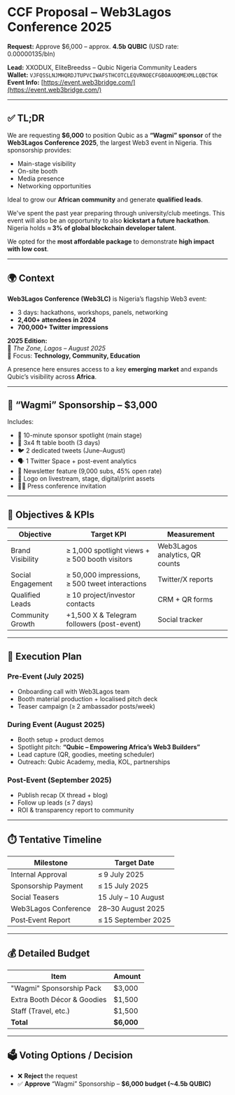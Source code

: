 # CCF Proposal – Web3Lagos Conference 2025

**Request:** Approve $6,000 – approx. **4.5b QUBIC** (USD rate: 0.00000135/bln)

**Lead:** XXODUX, EliteBreedss – Qubic Nigeria Community Leaders  
**Wallet:** `VJFQSSLNJMHQRDJTUPVCIWAFSTHCOTCLEQVRNOECFGBOAUOQMEXMLLQBCTGK`  
**Event Info:** [https://event.web3bridge.com/](https://event.web3bridge.com/)

---

## ✅ TL;DR

We are requesting **$6,000** to position Qubic as a **“Wagmi” sponsor** of the **Web3Lagos Conference 2025**, the largest Web3 event in Nigeria. This sponsorship provides:

- Main-stage visibility  
- On-site booth  
- Media presence  
- Networking opportunities

Ideal to grow our **African community** and generate **qualified leads**.

We've spent the past year preparing through university/club meetings. This event will also be an opportunity to also **kickstart a future hackathon**. Nigeria holds ≈ **3% of global blockchain developer talent**.

We opted for the **most affordable package** to demonstrate **high impact with low cost**.

---

## 🌍 Context

**Web3Lagos Conference (Web3LC)** is Nigeria’s flagship Web3 event:
- 3 days: hackathons, workshops, panels, networking
- **2,400+ attendees in 2024**
- **700,000+ Twitter impressions**

**2025 Edition:**  
📍 *The Zone, Lagos – August 2025*  
🎯 Focus: **Technology, Community, Education**

A presence here ensures access to a key **emerging market** and expands Qubic’s visibility across **Africa**.

---

## 🧾 “Wagmi” Sponsorship – $3,000

Includes:

- 🎤 10-minute sponsor spotlight (main stage)  
- 🧷 3x4 ft table booth (3 days)  
- 🐦 2 dedicated tweets (June–August)  
- 🗣️ 1 Twitter Space + post-event analytics  
- 📰 Newsletter feature (9,000 subs, 45% open rate)  
- 🎥 Logo on livestream, stage, digital/print assets  
- 🧑‍💼 Press conference invitation

---

## 🎯 Objectives & KPIs

| Objective         | Target KPI                                           | Measurement                        |
|------------------|------------------------------------------------------|------------------------------------|
| Brand Visibility | ≥ 1,000 spotlight views + ≥ 500 booth visitors       | Web3Lagos analytics, QR counts     |
| Social Engagement| ≥ 50,000 impressions, ≥ 500 tweet interactions       | Twitter/X reports                  |
| Qualified Leads  | ≥ 10 project/investor contacts                       | CRM + QR forms                     |
| Community Growth | +1,500 X & Telegram followers (post-event)          | Social tracker                     |

---

## 📅 Execution Plan

### Pre‑Event (July 2025)
- Onboarding call with Web3Lagos team  
- Booth material production + localised pitch deck  
- Teaser campaign (≥ 2 ambassador posts/week)

### During Event (August 2025)
- Booth setup + product demos  
- Spotlight pitch: **“Qubic – Empowering Africa’s Web3 Builders”**  
- Lead capture (QR, goodies, meeting scheduler)  
- Outreach: Qubic Academy, media, KOL, partnerships

### Post‑Event (September 2025)
- Publish recap (X thread + blog)  
- Follow up leads (≤ 7 days)  
- ROI & transparency report to community

---

## ⏱️ Tentative Timeline

| Milestone               | Target Date           |
|------------------------|-----------------------|
| Internal Approval       | ≤ 9 July 2025         |
| Sponsorship Payment     | ≤ 15 July 2025        |
| Social Teasers          | 15 July – 10 August   |
| Web3Lagos Conference    | 28–30 August 2025     |
| Post‑Event Report       | ≤ 15 September 2025   |

---

## 💰 Detailed Budget

| Item                          | Amount     |
|-------------------------------|------------|
| "Wagmi" Sponsorship Pack      | $3,000     |
| Extra Booth Décor & Goodies   | $1,500     |
| Staff (Travel, etc.)          | $1,500     |
| **Total**                     | **$6,000** |

---

## 🗳️ Voting Options / Decision

- ❌ **Reject** the request  
- ✅ **Approve** “Wagmi” Sponsorship – **$6,000 budget (~4.5b QUBIC)**

